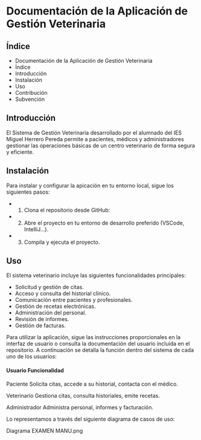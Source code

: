 # Documentación de la Aplicación de Gestión Veterinaria
## Índice
* Documentación de la Aplicación de Gestión Veterinaria
* Índice
* Introducción
* Instalación
* Uso
* Contribución
* Subvención
## Introducción
El Sistema de Gestión Veterinaria desarrollado por el alumnado del IES Miguel Herrero Pereda permite a pacientes, médicos y administradores gestionar las operaciones básicas de un centro veterinario de forma segura y eficiente.
## Instalación
Para instalar y configurar la apicación en tu entorno local, sigue los siguientes pasos:
* 1. Clona el repositorio desde GitHub:
* 2. Abre el proyecto en tu entorno de desarrollo preferido (VSCode, IntelliJ...).
* 3. Compila y ejecuta el proyecto.
## Uso
El sistema veterinario incluye las siguientes funcionalidades principales:
* Solicitud y gestión de citas.
* Acceso y consulta del historial clínico.
* Comunicación entre pacientes y profesionales.
* Gestión de recetas electrónicas.
* Administración del personal.
* Revisión de informes.
* Gestión de facturas.

Para utilizar la aplicación, sigue las instrucciones proporcionales en la interfaz de usuario o consulta la documentación del usuario incluida en el repositorio.
A continuación se detalla la función dentro del sistema de cada uno de los usuarios:

#### Usuario      Funcionalidad

Paciente      Solicita citas, accede a su historial, contacta con el médico.

Veterinario      Gestiona citas, consulta historiales, emite recetas.

Administrador      Administra personal, informes y facturación.

Lo representamos a través del siguiente diagrama de casos de uso:

<href> Diagrama EXAMEN MANU.png </href>
